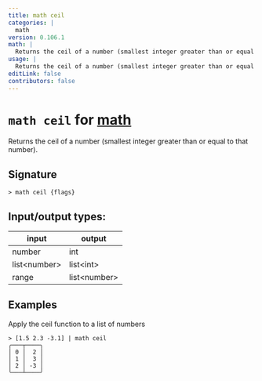 ```yaml
---
title: math ceil
categories: |
  math
version: 0.106.1
math: |
  Returns the ceil of a number (smallest integer greater than or equal to that number).
usage: |
  Returns the ceil of a number (smallest integer greater than or equal to that number).
editLink: false
contributors: false
---
```

<!-- This file is automatically generated. Please edit the command in https://github.com/nushell/nushell instead. -->

# `math ceil` for [math](/commands/categories/math.md)

<div class='command-title'>Returns the ceil of a number (smallest integer greater than or equal to that number).</div>

## Signature

```> math ceil {flags} ```


## Input/output types:

| input        | output       |
| ------------ | ------------ |
| number       | int          |
| list&lt;number&gt; | list&lt;int&gt;    |
| range        | list&lt;number&gt; |
## Examples

Apply the ceil function to a list of numbers
```nu
> [1.5 2.3 -3.1] | math ceil
╭───┬────╮
│ 0 │  2 │
│ 1 │  3 │
│ 2 │ -3 │
╰───┴────╯

```
